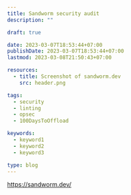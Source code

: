 ```yaml
---
title: Sandworm security audit
description: ""

draft: true

date: 2023-03-07T18:53:44+07:00
publishDate: 2023-03-07T18:53:44+07:00
lastmod: 2023-03-08T21:50:43+07:00

resources:
  - title: Screenshot of sandworm.dev
    src: header.png

tags:
  - security
  - linting
  - opsec
  - 100DaysToOffload

keywords:
  - keyword1
  - keyword2
  - keyword3

type: blog
---
```


https://sandworm.dev/
